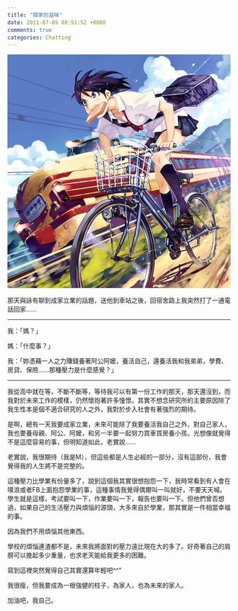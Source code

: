 ```yaml
---
title: "撐家的滋味"
date: 2011-07-05 00:51:52 +0800
comments: true
categories: Chatting
---
```


![](/images/slum-area/22_5.jpg)

<p>那天與詠有聊到成家立業的話題，送他到車站之後，回宿舍路上我突然打了一通電話回家&hellip;&hellip;</p><hr /><p>我：「媽？」</p><p>媽：「什麼事？」</p><p>我：「妳憑藉一人之力賺錢養著阿公阿嬤，養活自己，還養活我和我弟弟，學費、房貸、保險&hellip;&hellip;那種壓力是什麼感覺？」</p><hr /><p>我從高中就在等，不斷不斷等，等待我可以有第一份工作的那天，那天還沒到，而我對於未來工作的模樣，仍然懷抱著許多憧憬。其實不想念研究所的主要原因除了我生性本是個不適合研究的人之外，我對於步入社會有著強烈的期待。</p><p>是啊，總有一天我要成家立業，未來可能除了我要養活我自己之外，對自己家人，我也要養母親、阿公、阿嬤，和另一半要一起努力買車買房養小孩。光想像就覺得不是這麼容易的事，但明知道如此，老實說&hellip;&hellip;</p><p>老實說，我很期待（我是M），但這些都是人生必經的一部分，沒有這部份，我會覺得我的人生將不是完整的。</p><p>這種壓力比學業有份量多了，說到這個我其實很想抱怨一下，我時常看到有人會在噗浪或者FB上面抱怨學業的事，這種事情我覺得偶爾叫一叫就好，不要天天喊。學生就是這樣，考試要叫一下，作業要叫一下，報告也要叫一下。但他們曾否想過，如果自己的生活壓力與煩惱的源頭，大多來自於學業，那其實是一件相當幸福的事。</p><p>因為我們不用煩惱其他東西。</p><p>學校的煩惱連渣都不是，未來我將面對的壓力遠比現在大的多了。好奇著自己的肩膀可以擔起多少重量，也求老天能給我更多的困難。</p><p>寫到這裡突然覺得自己其實還算年輕吧^^"</p><p>我很瘦，但我要成為一根強健的柱子，為家人，也為未來的家人。</p><p>加油吧，我自己。</p>
